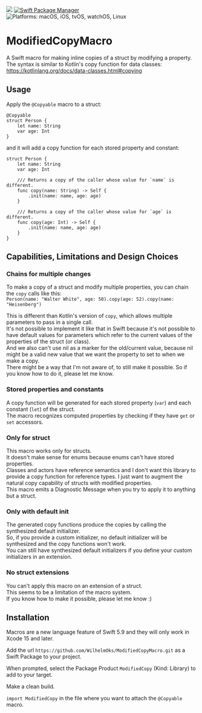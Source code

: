 <p>
    <img src="https://img.shields.io/badge/Swift-5.9-orange.svg" />
    <a href="https://swift.org/package-manager">
        <img src="https://img.shields.io/badge/spm-compatible-brightgreen.svg?style=flat" alt="Swift Package Manager" />
    </a>
    <img src="https://img.shields.io/badge/platforms-macOS | iOS | tvOS | watchOS | Linux-brightgreen.svg?style=flat" alt="Platforms: macOS, iOS, tvOS, watchOS, Linux" />
</p>

# ModifiedCopyMacro
A Swift macro for making inline copies of a struct by modifying a property.<br/>
The syntax is similar to Kotlin's copy function for data classes: https://kotlinlang.org/docs/data-classes.html#copying

## Usage

Apply the `@Copyable` macro to a struct:

```
@Copyable
struct Person {
    let name: String
    var age: Int
}
```

and it will add a copy function for each stored property and constant:
```
struct Person {
    let name: String
    var age: Int

    /// Returns a copy of the caller whose value for `name` is different.
    func copy(name: String) -> Self {
        .init(name: name, age: age)
    }
    
    /// Returns a copy of the caller whose value for `age` is different.
    func copy(age: Int) -> Self {
        .init(name: name, age: age)
    }
}
```

## Capabilities, Limitations and Design Choices

### Chains for multiple changes

To make a copy of a struct and modify multiple properties, you can chain the `copy` calls like this:<br/>
`Person(name: "Walter White", age: 50).copy(age: 52).copy(name: "Heisenberg")`<br/>

This is different than Kotlin's version of `copy`, which allows multiple parameters to pass in a single call.<br/>
It's not possible to implement it like that in Swift because it's not possible to have default values for parameters which refer to the current values of the properties of the struct (or class).<br/>
And we also can't use nil as a marker for the old/current value, because nil might be a valid new value that we want the property to set to when we make a copy.<br/>
There might be a way that I'm not aware of, to still make it possible. So if you know how to do it, please let me know.<br/>

### Stored properties and constants

A copy function will be generated for each stored property (`var`) and each constant (`let`) of the struct.<br/>
The macro recognizes computed properties by checking if they have `get` or `set` accessors.<br/>

### Only for struct

This macro works only for structs.<br/>
It doesn't make sense for enums because enums can't have stored properties.<br/>
Classes and actors have reference semantics and I don't want this library to provide a copy function for reference types. I just want to augment the natural copy capability of structs with modified properties.<br/>
This macro emits a Diagnostic Message when you try to apply it to anything but a struct.<br/>

### Only with default init

The generated copy functions produce the copies by calling the synthesized default initializer.<br/>
So, if you provide a custom initializer, no default initializer will be synthesized and the copy functions won't work.<br/>
You can still have synthesized default initializers if you define your custom initializers in an extension.<br/>

### No struct extensions

You can't apply this macro on an extension of a struct.<br/>
This seems to be a limitation of the macro system.<br/>
If you know how to make it possible, please let me know :)

## Installation

Macros are a new language feature of Swift 5.9 and they will only work in Xcode 15 and later.

Add the url `https://github.com/WilhelmOks/ModifiedCopyMacro.git` as a Swift Package to your project.

When prompted, select the Package Product `ModifiedCopy` (Kind: Library) to add to your target.

Make a clean build.

`import ModifiedCopy` in the file where you want to attach the `@Copyable` macro.
